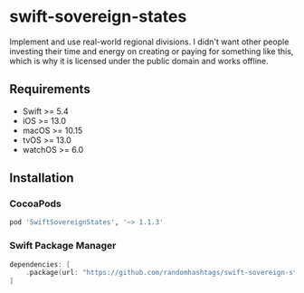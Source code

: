 # swift-sovereign-states

Implement and use real-world regional divisions. I didn't want other people investing their time and energy on creating or paying for something like this, which is why it is licensed under the public domain and works offline.

## Requirements
* Swift >= 5.4
* iOS >= 13.0
* macOS >= 10.15
* tvOS >= 13.0
* watchOS >= 6.0

## Installation
### CocoaPods

```ruby
pod 'SwiftSovereignStates', '~> 1.1.3'
```

### Swift Package Manager

```swift
dependencies: [
    .package(url: "https://github.com/randomhashtags/swift-sovereign-states.git", from: "1.1.3"),
]
```
